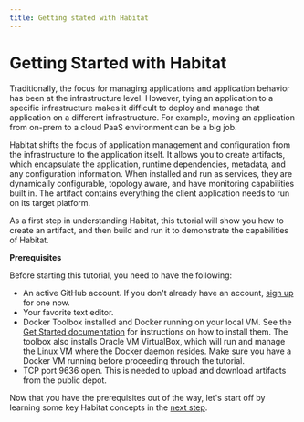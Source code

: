 ```yaml
---
title: Getting stated with Habitat
---
```


# Getting Started with Habitat
Traditionally, the focus for managing applications and application behavior has been at the infrastructure level. However, tying an application to a specific infrastructure makes it difficult to deploy and manage that application on a different infrastructure. For example, moving an application from on-prem to a cloud PaaS environment can be a big job.

Habitat shifts the focus of application management and configuration from the infrastructure to the application itself. It allows you to create artifacts, which encapsulate the application, runtime dependencies, metadata, and any configuration information. When installed and run as services, they are dynamically configurable, topology aware, and have monitoring capabilities built in. The artifact contains everything the client application needs to run on its target platform.

As a first step in understanding Habitat, this tutorial will show you how to create an artifact, and then build and run it to demonstrate the capabilities of Habitat.

**Prerequisites**

Before starting this tutorial, you need to have the following:

*   An active GitHub account. If you don't already have an account, [sign up](https://github.com/) for one now.
*   Your favorite text editor.
*   Docker Toolbox installed and Docker running on your local VM. See the [Get Started documentation](https://docs.docker.com/mac/) for instructions on how to install them. The toolbox also installs Oracle VM VirtualBox, which will run and manage the Linux VM where the Docker daemon resides. Make sure you have a Docker VM running before proceeding through the tutorial.
*   TCP port 9636 open. This is needed to upload and download artifacts from the public depot.

Now that you have the prerequisites out of the way, let's start off by learning some key Habitat concepts in the [next step](/tutorials/getting-started-basic-concepts).
